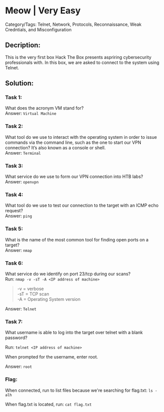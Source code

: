 # Meow | Very Easy
Category/Tags: Telnet, Network, Protocols, Reconnaissance, Weak Credntials, and Misconfiguration

## Decription:
This is the very first box Hack The Box presents aspriring cybersecurity professionals with. In this box, we are asked to connect to the system using Telnet.<br>

## Solution:
### **Task 1:**
What does the acronym VM stand for?<br>
Answer: `Virtual Machine`

### **Task 2:**
What tool do we use to interact with the operating system in order to issue commands via the command line, such as the one to start our VPN connection? It’s also known as a console or shell.<br>
Answer: `Terminal`

### **Task 3:**
What service do we use to form our VPN connection into HTB labs?<br>
Answer: `openvpn`

### **Task 4:**
What tool do we use to test our connection to the target with an ICMP echo request?<br>
Answer: `ping`

### **Task 5:**
What is the name of the most common tool for finding open ports on a target?<br>
Answer: `nmap`

### **Task 6:**
What service do we identify on port 23/tcp during our scans?<br>
Run:
`nmap -v -sT -A <IP address of machine>`
>-v = verbose<br>
>-sT = TCP scan<br>
>-A = Operating System version<br>

Answer: `Telnet`

### **Task 7:**
What username is able to log into the target over telnet with a blank password?<br>

Run:
`telnet <IP address of machine>`<br> 

When prompted for the username, enter root.<br>

Answer: `root`

### **Flag**:
When connected, run to list files because we're searching for flag.txt:
`ls -alh`<br>

When flag.txt is located, run:
`cat flag.txt`<br>
